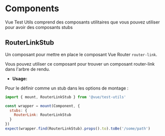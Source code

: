 # Components

Vue Test Utils comprend des composants utilitaires que vous pouvez utiliser pour avoir des composants stubs

## RouterLinkStub

Un composant pour mettre en place le composant Vue Router `router-link`.

Vous pouvez utiliser ce composant pour trouver un composant router-link dans l'arbre de rendu.

- **Usage:**

Pour le définir comme un stub dans les options de montage :

```js
import { mount, RouterLinkStub } from '@vue/test-utils'

const wrapper = mount(Component, {
  stubs: {
    RouterLink: RouterLinkStub
  }
})
expect(wrapper.find(RouterLinkStub).props().to).toBe('/some/path')
```
